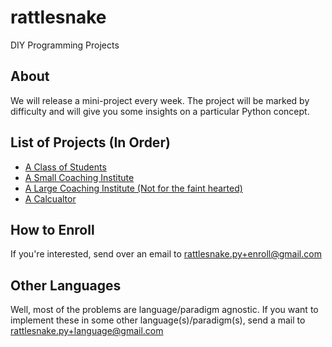 # rattlesnake
DIY Programming Projects

## About
We will release a mini-project every week. The project will be marked by difficulty and will give you some insights on a particular Python concept.

## List of Projects (In Order)

* [A Class of Students](https://github.com/ranveeraggarwal/rattlesnake/tree/master/rattlesnake/01-a-class-of-students)
* [A Small Coaching Institute](https://github.com/ranveeraggarwal/rattlesnake/tree/master/rattlesnake/02-a-small-coaching-institute)
* [A Large Coaching Institute (Not for the faint hearted)](https://github.com/ranveeraggarwal/rattlesnake/tree/master/rattlesnake/02.5-a-large-coaching-institute)
* [A Calcualtor](https://github.com/ranveeraggarwal/rattlesnake/tree/master/rattlesnake/03-calculator)

## How to Enroll
If you're interested, send over an email to rattlesnake.py+enroll@gmail.com

## Other Languages
Well, most of the problems are language/paradigm agnostic. If you want to implement these in some other language(s)/paradigm(s), send a mail to rattlesnake.py+language@gmail.com    
